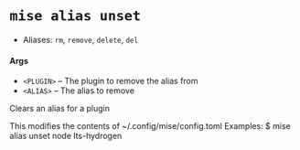 # `mise alias unset`
* Aliases: `rm`, `remove`, `delete`, `del`
#### Args

* `<PLUGIN>` – The plugin to remove the alias from
* `<ALIAS>` – The alias to remove

Clears an alias for a plugin

This modifies the contents of ~/.config/mise/config.toml
Examples:
  $ mise alias unset node lts-hydrogen

